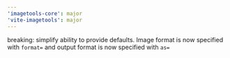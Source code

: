 ```yaml
---
'imagetools-core': major
'vite-imagetools': major
---
```


breaking: simplify ability to provide defaults. Image format is now specified with `format=` and output format is now
specified with `as=`
